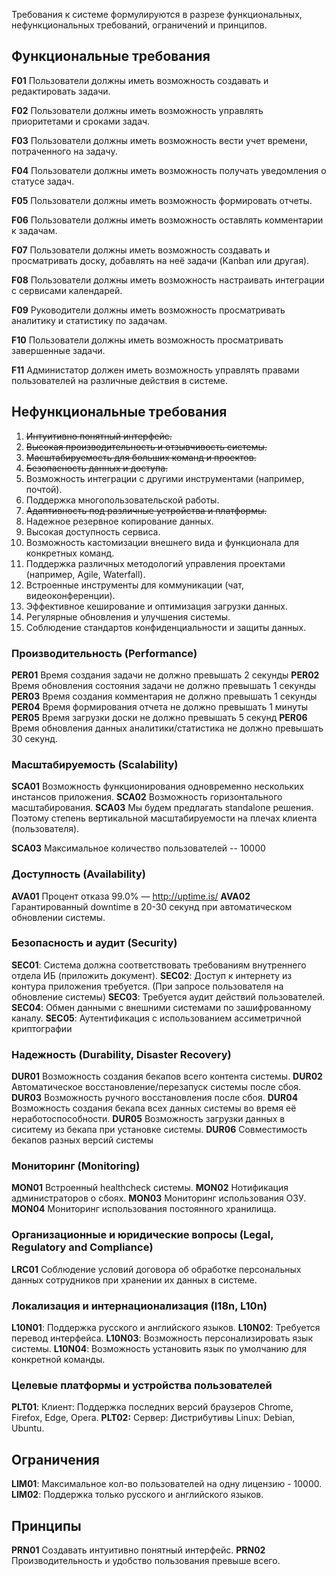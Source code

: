 Требования к системе формулируются в разрезе функциональных, нефункциональных требований, ограничений и принципов.

## Функциональные требования

**F01** Пользователи должны иметь возможность создавать и редактировать задачи.

**F02** Пользователи должны иметь возможность управлять приоритетами и сроками задач.

**F03** Пользователи должны иметь возможность вести учет времени, потраченного на задачу.

**F04** Пользователи должны иметь возможность получать уведомления о статусе задач.

**F05** Пользователи должны иметь возможность формировать отчеты.

**F06** Пользователи должны иметь возможность оставлять комментарии к задачам.

**F07** Пользователи должны иметь возможность создавать и просматривать доску, добавлять на неё задачи (Kanban или другая).

**F08** Пользователи должны иметь возможность настраивать интеграции с сервисами календарей.

**F09** Руководители должны иметь возможность просматривать аналитику и статистику по задачам.

**F10** Пользователи должны иметь возможность просматривать завершенные задачи.

**F11** Администатор должен иметь возможность управлять правами пользователей на различные действия в системе.

## Нефункциональные требования

1. ~~Интуитивно понятный интерфейс.~~
2. ~~Высокая производительность и отзывчивость системы.~~
3. ~~Масштабируемость для больших команд и проектов.~~
4. ~~Безопасность данных и доступа.~~
5. Возможность интеграции с другими инструментами (например, почтой).
6. Поддержка многопользовательской работы.
7. ~~Адаптивность под различные устройства и платформы.~~
8. Надежное резервное копирование данных.
9. Высокая доступность сервиса.
10. Возможность кастомизации внешнего вида и функционала для конкретных команд.
11. Поддержка различных методологий управления проектами (например, Agile, Waterfall).
12. Встроенные инструменты для коммуникации (чат, видеоконференции).
13. Эффективное кеширование и оптимизация загрузки данных.
14. Регулярные обновления и улучшения системы.
15. Соблюдение стандартов конфиденциальности и защиты данных.

### Производительность (Performance)

**PER01** Время создания задачи не должно превышать 2 секунды
**PER02** Время обновления состояния задачи не должно превышать 1 секунды
**PER03** Время создания комментария не должно превышать 1 секунды
**PER04** Время формирования отчета не должно превышать 1 минуты
**PER05** Время загрузки доски не должно превышать 5 секунд
**PER06** Время обновления данных аналитики/статистика не должно превышать 30 секунд.

### Масштабируемость (Scalability)

**SCA01** Возможность функционирования одновременно нескольких инстансов приложения.
**SCA02** Возможность горизонтального масштабирования.
**SCA03** Мы будем предлагать standalone решения. Поэтому степень вертикальной масштабируемости на плечах клиента (пользователя).

**SCA03** Максимальное количество пользователей -- 10000

### Доступность (Availability)

**AVA01** Процент отказа 99.0% — http://uptime.is/
**AVA02** Гарантированный downtime в 20-30 секунд при автоматическом обновлении системы.

### Безопасность и аудит (Security)

**SEC01**: Система должна соответствовать требованиям внутреннего отдела ИБ (приложить документ).
**SEC02**: Доступ к интернету из контура приложения требуется. (При запросе пользователя на обновление системы)
**SEC03**: Требуется аудит действий пользователей.
**SEC04**: Обмен данными с внешними системами по зашифрованному каналу.
**SEC05**: Аутентификация с использованием ассиметричной криптографии
### Надежность (Durability, Disaster Recovery)

**DUR01** Возможность создания бекапов всего контента системы.
**DUR02** Автоматическое восстановление/перезапуск системы после сбоя.
**DUR03** Возможность ручного восстановления после сбоя.
**DUR04** Возможность создания бекапа всех данных системы во время её неработоспособности.
**DUR05** Возможность загрузки данных в сиситему из бекапа при установке системы.
**DUR06** Совместимость бекапов разных версий системы
### Мониторинг (Monitoring)

**MON01** Встроенный healthcheck системы.
**MON02** Нотификация администраторов о сбоях.
**MON03** Мониторинг использования ОЗУ.
**MON04** Мониторинг использования постоянного хранилища.
### Организационные и юридические вопросы (Legal, Regulatory and Compliance)

**LRC01** Соблюдение условий договора об обработке персональных данных сотрудников при хранении их данных в системе.

### Локализация и интернационализация (I18n, L10n)

**L10N01**: Поддержка русского и английского языков.
**L10N02**: Требуется перевод интерфейса.
**L10N03**: Возможность персонализировать язык системы.
**L10N04**: Возможность установить язык по умолчанию для конкретной команды.

### Целевые платформы и устройства пользователей

**PLT01**: Клиент: Поддержка последних версий браузеров Chrome, Firefox, Edge, Opera.
**PLT02:** Сервер: Дистрибутивы Linux: Debian, Ubuntu.
## Ограничения

**LIM01**: Максимальное кол-во пользователей на одну лицензию - 10000.
**LIM02**: Поддержка только русского и английского языков.
## Принципы
 
**PRN01** Создавать интуитивно понятный интерфейс.
**PRN02** Производительность и удобство пользования превыше всего.

